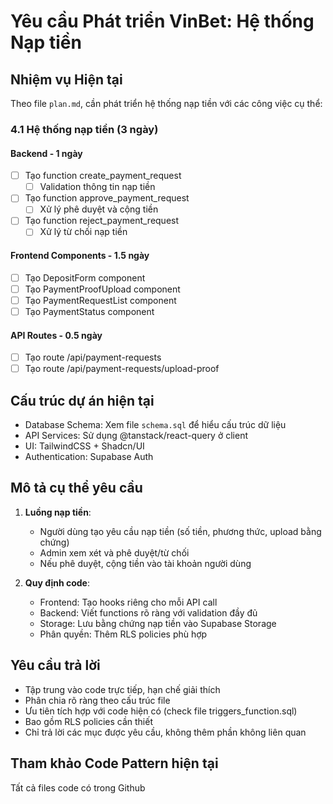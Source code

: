 # Yêu cầu Phát triển VinBet: Hệ thống Nạp tiền

## Nhiệm vụ Hiện tại

Theo file `plan.md`, cần phát triển hệ thống nạp tiền với các công việc cụ thể:

### 4.1 Hệ thống nạp tiền (3 ngày)

#### Backend - 1 ngày

- [ ] Tạo function create_payment_request
  - [ ] Validation thông tin nạp tiền
- [ ] Tạo function approve_payment_request
  - [ ] Xử lý phê duyệt và cộng tiền
- [ ] Tạo function reject_payment_request
  - [ ] Xử lý từ chối nạp tiền

#### Frontend Components - 1.5 ngày

- [ ] Tạo DepositForm component
- [ ] Tạo PaymentProofUpload component
- [ ] Tạo PaymentRequestList component
- [ ] Tạo PaymentStatus component

#### API Routes - 0.5 ngày

- [ ] Tạo route /api/payment-requests
- [ ] Tạo route /api/payment-requests/upload-proof

## Cấu trúc dự án hiện tại

- Database Schema: Xem file `schema.sql` để hiểu cấu trúc dữ liệu
- API Services: Sử dụng @tanstack/react-query ở client
- UI: TailwindCSS + Shadcn/UI
- Authentication: Supabase Auth

## Mô tả cụ thể yêu cầu

1. **Luồng nạp tiền**:

   - Người dùng tạo yêu cầu nạp tiền (số tiền, phương thức, upload bằng chứng)
   - Admin xem xét và phê duyệt/từ chối
   - Nếu phê duyệt, cộng tiền vào tài khoản người dùng

2. **Quy định code**:
   - Frontend: Tạo hooks riêng cho mỗi API call
   - Backend: Viết functions rõ ràng với validation đầy đủ
   - Storage: Lưu bằng chứng nạp tiền vào Supabase Storage
   - Phân quyền: Thêm RLS policies phù hợp

## Yêu cầu trả lời

- Tập trung vào code trực tiếp, hạn chế giải thích
- Phân chia rõ ràng theo cấu trúc file
- Ưu tiên tích hợp với code hiện có (check file triggers_function.sql)
- Bao gồm RLS policies cần thiết
- Chỉ trả lời các mục được yêu cầu, không thêm phần không liên quan

## Tham khảo Code Pattern hiện tại

Tất cả files code có trong Github
